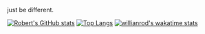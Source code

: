 just be different.

[![Robert's GitHub stats](https://github-readme-stats.vercel.app/api?username=robertseghedi)](https://github.com/anuraghazra/github-readme-stats)
[![Top Langs](https://github-readme-stats.vercel.app/api/top-langs/?username=robertseghedi&layout=compact)](https://github.com/anuraghazra/github-readme-stats)
[![willianrod's wakatime stats](https://github-readme-stats.vercel.app/api/wakatime?username=robertseghedi)](https://github.com/anuraghazra/github-readme-stats)
